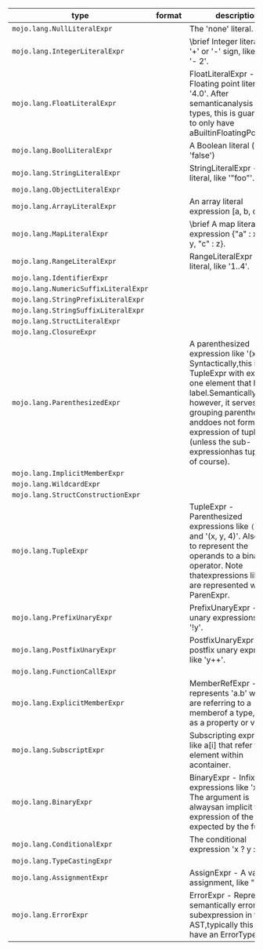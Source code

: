 | type | format | description |
|---|---|---|
| `mojo.lang.NullLiteralExpr` |  | The 'none' literal. |
| `mojo.lang.IntegerLiteralExpr` |  | \brief Integer literal with a '+' or '-' sign, like '+4' or '- 2'. |
| `mojo.lang.FloatLiteralExpr` |  | FloatLiteralExpr - Floating point literal, like '4.0'.  After semanticanalysis assigns types, this is guaranteed to only have aBuiltinFloatingPointType. |
| `mojo.lang.BoolLiteralExpr` |  | A Boolean literal ('true' or 'false') |
| `mojo.lang.StringLiteralExpr` |  | StringLiteralExpr - String literal, like '"foo"'. |
| `mojo.lang.ObjectLiteralExpr` |  |  |
| `mojo.lang.ArrayLiteralExpr` |  | An array literal expression [a, b, c]. |
| `mojo.lang.MapLiteralExpr` |  | \brief A map literal expression {"a" : x, "b" : y, "c" : z}. |
| `mojo.lang.RangeLiteralExpr` |  | RangeLiteralExpr - Range literal, like '1..4'. |
| `mojo.lang.IdentifierExpr` |  |  |
| `mojo.lang.NumericSuffixLiteralExpr` |  |  |
| `mojo.lang.StringPrefixLiteralExpr` |  |  |
| `mojo.lang.StringSuffixLiteralExpr` |  |  |
| `mojo.lang.StructLiteralExpr` |  |  |
| `mojo.lang.ClosureExpr` |  |  |
| `mojo.lang.ParenthesizedExpr` |  | A parenthesized expression like '(x+x)'.  Syntactically,this is just a TupleExpr with exactly one element that has no label.Semantically, however, it serves only as grouping parentheses anddoes not form an expression of tuple type (unless the sub-expressionhas tuple type, of course). |
| `mojo.lang.ImplicitMemberExpr` |  |  |
| `mojo.lang.WildcardExpr` |  |  |
| `mojo.lang.StructConstructionExpr` |  |  |
| `mojo.lang.TupleExpr` |  | TupleExpr - Parenthesized expressions like `(a: x+x)` and '(x, y, 4)'.  Alsoused to represent the operands to a binary operator.  Note thatexpressions like '(4)' are represented with a ParenExpr. |
| `mojo.lang.PrefixUnaryExpr` |  | PrefixUnaryExpr - Prefix unary expressions like '!y'. |
| `mojo.lang.PostfixUnaryExpr` |  | PostfixUnaryExpr - postfix unary expressions like 'y++'. |
| `mojo.lang.FunctionCallExpr` |  |  |
| `mojo.lang.ExplicitMemberExpr` |  | MemberRefExpr - This represents 'a.b' where we are referring to a memberof a type, such as a property or variable. |
| `mojo.lang.SubscriptExpr` |  | Subscripting expressions like a[i] that refer to an element within acontainer. |
| `mojo.lang.BinaryExpr` |  | BinaryExpr - Infix binary expressions like 'x+y'.  The argument is alwaysan implicit tuple expression of the type expected by the function. |
| `mojo.lang.ConditionalExpr` |  | The conditional expression 'x ? y : z'. |
| `mojo.lang.TypeCastingExpr` |  |  |
| `mojo.lang.AssignmentExpr` |  | AssignExpr - A value assignment, like "x = y". |
| `mojo.lang.ErrorExpr` |  | ErrorExpr - Represents a semantically erroneous subexpression in the AST,typically this will have an ErrorType. |

